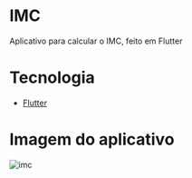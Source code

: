 # IMC
 Aplicativo para calcular o IMC, feito em Flutter

# Tecnologia
* [Flutter](https://flutter.dev/?gclid=CjwKCAiAgc-ABhA7EiwAjev-jycitPrPlfK05OttRV0aZRDd4n_TNxhfP4pkYVhR-myKnkl3W_77YhoCu2gQAvD_BwE&gclsrc=aw.ds)

# Imagem do aplicativo
![imc](https://user-images.githubusercontent.com/53982668/120875164-da118880-c580-11eb-86fe-0c00833a9301.png)

